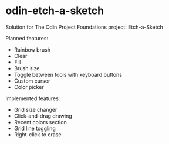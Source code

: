 # odin-etch-a-sketch
Solution for The Odin Project Foundations project: Etch-a-Sketch


Planned features:

- Rainbow brush
- Clear
- Fill
- Brush size
- Toggle between tools with keyboard buttons
- Custom cursor
- Color picker


Implemented features:

- Grid size changer
- Click-and-drag drawing
- Recent colors section
- Grid line toggling
- Right-click to erase